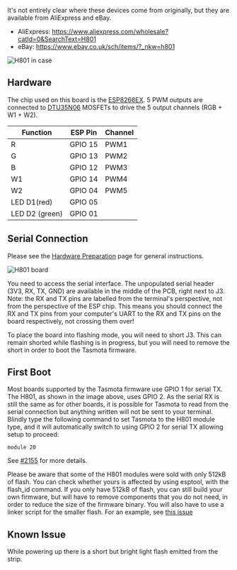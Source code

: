 It's not entirely clear where these devices come from originally, but they are available from AliExpress and eBay.

* AliExpress: <https://www.aliexpress.com/wholesale?catId=0&SearchText=H801>
* eBay: <https://www.ebay.co.uk/sch/items/?_nkw=h801>

![H801 in case](http://smartlife.tech/blog/wp-content/uploads/2016/06/20160623_171501.jpg)

## Hardware

The chip used on this board is the [ESP8266EX](https://www.espressif.com/sites/default/files/documentation/0a-esp8266ex_datasheet_en.pdf). 5 PWM outputs are connected to [DTU35N06](http://din-tek.jp/Upload/Product%20Doc/Datasheet/DTU35N06.pdf) MOSFETs to drive the 5 output channels (RGB + W1 + W2).

| Function | ESP Pin | Channel |
| -------- | ----------- | ------- |
| R | GPIO 15 | PWM1 |
| G | GPIO 13 | PWM2 |
| B | GPIO 12 | PWM3 |
| W1 | GPIO 14 | PWM4 |
| W2 | GPIO 04 | PWM5 |
| LED D1(red) | GPIO 05 |
| LED D2 (green) | GPIO 01 |

## Serial Connection

Please see the [Hardware Preparation](../Getting-Started#hardware-preparation) page for general instructions.

![H801 board](https://raw.githubusercontent.com/ascillato/Tasmota_KNX/KNX_development/.github/H801.jpg)

You need to access the serial interface. The unpopulated serial header (3V3, RX, TX, GND) are available in the middle of the PCB, right next to J3. Note: the RX and TX pins are labelled from the terminal's perspective, not from the perspective of the ESP chip. This means you should connect the RX and TX pins from your computer's UART to the RX and TX pins on the board respectively, not crossing them over!

To place the board into flashing mode, you will need to short J3. This can remain shorted while flashing is in progress, but you will need to remove the short in order to boot the Tasmota firmware.

## First Boot

Most boards supported by the Tasmota firmware use GPIO 1 for serial TX. The H801, as shown in the image above, uses GPIO 2. As the serial RX is still the same as for other boards, it is possible for Tasmota to read from the serial connection but anything written will not be sent to your terminal. Blindly type the following command to set Tasmota to the H801 module type, and it will automatically switch to using GPIO 2 for serial TX allowing setup to proceed:

    module 20

See [#2155](https://github.com/arendst/Tasmota/issues/2155) for more details.

Please be aware that some of the H801 modules were sold with only 512kB of flash. You can check whether yours is affected by using esptool, with the flash_id command. If you only have 512kB of flash, you can still build your own firmware, but will have to remove components that you do not need, in order to reduce the size of the firmware binary. You will also have to use a linker script for the smaller flash. For an example, see [this issue](https://github.com/arendst/Tasmota/issues/2982)

## Known Issue
While powering up there is a short but bright light flash emitted from the strip. 
